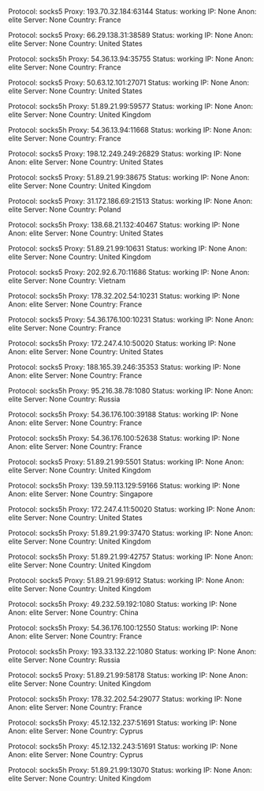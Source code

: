 Protocol: socks5
Proxy: 193.70.32.184:63144
Status: working
IP: None
Anon: elite
Server: None
Country: France

Protocol: socks5
Proxy: 66.29.138.31:38589
Status: working
IP: None
Anon: elite
Server: None
Country: United States

Protocol: socks5h
Proxy: 54.36.13.94:35755
Status: working
IP: None
Anon: elite
Server: None
Country: France

Protocol: socks5
Proxy: 50.63.12.101:27071
Status: working
IP: None
Anon: elite
Server: None
Country: United States

Protocol: socks5h
Proxy: 51.89.21.99:59577
Status: working
IP: None
Anon: elite
Server: None
Country: United Kingdom

Protocol: socks5h
Proxy: 54.36.13.94:11668
Status: working
IP: None
Anon: elite
Server: None
Country: France

Protocol: socks5
Proxy: 198.12.249.249:26829
Status: working
IP: None
Anon: elite
Server: None
Country: United States

Protocol: socks5
Proxy: 51.89.21.99:38675
Status: working
IP: None
Anon: elite
Server: None
Country: United Kingdom

Protocol: socks5
Proxy: 31.172.186.69:21513
Status: working
IP: None
Anon: elite
Server: None
Country: Poland

Protocol: socks5h
Proxy: 138.68.21.132:40467
Status: working
IP: None
Anon: elite
Server: None
Country: United States

Protocol: socks5
Proxy: 51.89.21.99:10631
Status: working
IP: None
Anon: elite
Server: None
Country: United Kingdom

Protocol: socks5
Proxy: 202.92.6.70:11686
Status: working
IP: None
Anon: elite
Server: None
Country: Vietnam

Protocol: socks5h
Proxy: 178.32.202.54:10231
Status: working
IP: None
Anon: elite
Server: None
Country: France

Protocol: socks5
Proxy: 54.36.176.100:10231
Status: working
IP: None
Anon: elite
Server: None
Country: France

Protocol: socks5h
Proxy: 172.247.4.10:50020
Status: working
IP: None
Anon: elite
Server: None
Country: United States

Protocol: socks5
Proxy: 188.165.39.246:35353
Status: working
IP: None
Anon: elite
Server: None
Country: France

Protocol: socks5h
Proxy: 95.216.38.78:1080
Status: working
IP: None
Anon: elite
Server: None
Country: Russia

Protocol: socks5h
Proxy: 54.36.176.100:39188
Status: working
IP: None
Anon: elite
Server: None
Country: France

Protocol: socks5h
Proxy: 54.36.176.100:52638
Status: working
IP: None
Anon: elite
Server: None
Country: France

Protocol: socks5
Proxy: 51.89.21.99:5501
Status: working
IP: None
Anon: elite
Server: None
Country: United Kingdom

Protocol: socks5h
Proxy: 139.59.113.129:59166
Status: working
IP: None
Anon: elite
Server: None
Country: Singapore

Protocol: socks5h
Proxy: 172.247.4.11:50020
Status: working
IP: None
Anon: elite
Server: None
Country: United States

Protocol: socks5h
Proxy: 51.89.21.99:37470
Status: working
IP: None
Anon: elite
Server: None
Country: United Kingdom

Protocol: socks5h
Proxy: 51.89.21.99:42757
Status: working
IP: None
Anon: elite
Server: None
Country: United Kingdom

Protocol: socks5
Proxy: 51.89.21.99:6912
Status: working
IP: None
Anon: elite
Server: None
Country: United Kingdom

Protocol: socks5h
Proxy: 49.232.59.192:1080
Status: working
IP: None
Anon: elite
Server: None
Country: China

Protocol: socks5h
Proxy: 54.36.176.100:12550
Status: working
IP: None
Anon: elite
Server: None
Country: France

Protocol: socks5h
Proxy: 193.33.132.22:1080
Status: working
IP: None
Anon: elite
Server: None
Country: Russia

Protocol: socks5
Proxy: 51.89.21.99:58178
Status: working
IP: None
Anon: elite
Server: None
Country: United Kingdom

Protocol: socks5h
Proxy: 178.32.202.54:29077
Status: working
IP: None
Anon: elite
Server: None
Country: France

Protocol: socks5h
Proxy: 45.12.132.237:51691
Status: working
IP: None
Anon: elite
Server: None
Country: Cyprus

Protocol: socks5h
Proxy: 45.12.132.243:51691
Status: working
IP: None
Anon: elite
Server: None
Country: Cyprus

Protocol: socks5h
Proxy: 51.89.21.99:13070
Status: working
IP: None
Anon: elite
Server: None
Country: United Kingdom

